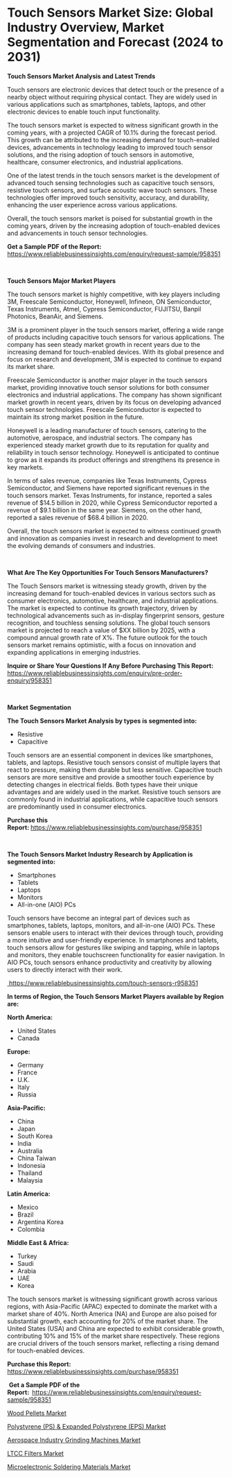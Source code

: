 <p><h1>Touch Sensors Market Size: Global Industry Overview, Market Segmentation and Forecast (2024 to 2031)</h1></p><p><strong>Touch Sensors Market Analysis and Latest Trends</strong></p>
<p><p>Touch sensors are electronic devices that detect touch or the presence of a nearby object without requiring physical contact. They are widely used in various applications such as smartphones, tablets, laptops, and other electronic devices to enable touch input functionality.</p><p>The touch sensors market is expected to witness significant growth in the coming years, with a projected CAGR of 10.1% during the forecast period. This growth can be attributed to the increasing demand for touch-enabled devices, advancements in technology leading to improved touch sensor solutions, and the rising adoption of touch sensors in automotive, healthcare, consumer electronics, and industrial applications.</p><p>One of the latest trends in the touch sensors market is the development of advanced touch sensing technologies such as capacitive touch sensors, resistive touch sensors, and surface acoustic wave touch sensors. These technologies offer improved touch sensitivity, accuracy, and durability, enhancing the user experience across various applications.</p><p>Overall, the touch sensors market is poised for substantial growth in the coming years, driven by the increasing adoption of touch-enabled devices and advancements in touch sensor technologies.</p></p>
<p><strong>Get a Sample PDF of the Report:&nbsp;</strong> <a href="https://www.reliablebusinessinsights.com/enquiry/request-sample/958351">https://www.reliablebusinessinsights.com/enquiry/request-sample/958351</a></p>
<p>&nbsp;</p>
<p><strong>Touch Sensors Major Market Players</strong></p>
<p><p>The touch sensors market is highly competitive, with key players including 3M, Freescale Semiconductor, Honeywell, Infineon, ON Semiconductor, Texas Instruments, Atmel, Cypress Semiconductor, FUJITSU, Banpil Photonics, BeanAir, and Siemens. </p><p>3M is a prominent player in the touch sensors market, offering a wide range of products including capacitive touch sensors for various applications. The company has seen steady market growth in recent years due to the increasing demand for touch-enabled devices. With its global presence and focus on research and development, 3M is expected to continue to expand its market share.</p><p>Freescale Semiconductor is another major player in the touch sensors market, providing innovative touch sensor solutions for both consumer electronics and industrial applications. The company has shown significant market growth in recent years, driven by its focus on developing advanced touch sensor technologies. Freescale Semiconductor is expected to maintain its strong market position in the future.</p><p>Honeywell is a leading manufacturer of touch sensors, catering to the automotive, aerospace, and industrial sectors. The company has experienced steady market growth due to its reputation for quality and reliability in touch sensor technology. Honeywell is anticipated to continue to grow as it expands its product offerings and strengthens its presence in key markets.</p><p>In terms of sales revenue, companies like Texas Instruments, Cypress Semiconductor, and Siemens have reported significant revenues in the touch sensors market. Texas Instruments, for instance, reported a sales revenue of $14.5 billion in 2020, while Cypress Semiconductor reported a revenue of $9.1 billion in the same year. Siemens, on the other hand, reported a sales revenue of $68.4 billion in 2020. </p><p>Overall, the touch sensors market is expected to witness continued growth and innovation as companies invest in research and development to meet the evolving demands of consumers and industries.</p></p>
<p>&nbsp;</p>
<p><strong>What Are The Key Opportunities For Touch Sensors Manufacturers?</strong></p>
<p><p>The Touch Sensors market is witnessing steady growth, driven by the increasing demand for touch-enabled devices in various sectors such as consumer electronics, automotive, healthcare, and industrial applications. The market is expected to continue its growth trajectory, driven by technological advancements such as in-display fingerprint sensors, gesture recognition, and touchless sensing solutions. The global touch sensors market is projected to reach a value of $XX billion by 2025, with a compound annual growth rate of X%. The future outlook for the touch sensors market remains optimistic, with a focus on innovation and expanding applications in emerging industries.</p></p>
<p><strong>Inquire or Share Your Questions If Any Before Purchasing This Report:</strong> <a href="https://www.reliablebusinessinsights.com/enquiry/pre-order-enquiry/958351">https://www.reliablebusinessinsights.com/enquiry/pre-order-enquiry/958351</a></p>
<p>&nbsp;</p>
<p><strong>Market Segmentation</strong></p>
<p><strong>The Touch Sensors Market Analysis by types is segmented into:</strong></p>
<p><ul><li>Resistive</li><li>Capacitive</li></ul></p>
<p><p>Touch sensors are an essential component in devices like smartphones, tablets, and laptops. Resistive touch sensors consist of multiple layers that react to pressure, making them durable but less sensitive. Capacitive touch sensors are more sensitive and provide a smoother touch experience by detecting changes in electrical fields. Both types have their unique advantages and are widely used in the market. Resistive touch sensors are commonly found in industrial applications, while capacitive touch sensors are predominantly used in consumer electronics.</p></p>
<p><strong>Purchase this Report:&nbsp;</strong><a href="https://www.reliablebusinessinsights.com/purchase/958351">https://www.reliablebusinessinsights.com/purchase/958351</a></p>
<p>&nbsp;</p>
<p><strong>The Touch Sensors Market Industry Research by Application is segmented into:</strong></p>
<p><ul><li>Smartphones</li><li>Tablets</li><li>Laptops</li><li>Monitors</li><li>All-in-one (AIO) PCs</li></ul></p>
<p><p>Touch sensors have become an integral part of devices such as smartphones, tablets, laptops, monitors, and all-in-one (AIO) PCs. These sensors enable users to interact with their devices through touch, providing a more intuitive and user-friendly experience. In smartphones and tablets, touch sensors allow for gestures like swiping and tapping, while in laptops and monitors, they enable touchscreen functionality for easier navigation. In AIO PCs, touch sensors enhance productivity and creativity by allowing users to directly interact with their work.</p></p>
<p><a href="https://www.reliablebusinessinsights.com/touch-sensors-r958351">&nbsp;https://www.reliablebusinessinsights.com/touch-sensors-r958351</a></p>
<p><strong>In terms of Region, the Touch Sensors Market Players available by Region are:</strong></p>
<p>
    <p> <strong> North America: </strong>
        <ul>
            <li>United States</li>
            <li>Canada</li>
        </ul>
        </p> 
    <p> <strong> Europe: </strong>
        <ul>
            <li>Germany</li>
            <li>France</li>
            <li>U.K.</li>
            <li>Italy</li>
            <li>Russia</li>
        </ul>
        </p> 
    <p> <strong> Asia-Pacific: </strong>
        <ul>
            <li>China</li>
            <li>Japan</li>
            <li>South Korea</li>
            <li>India</li>
            <li>Australia</li>
            <li>China Taiwan</li>
            <li>Indonesia</li>
            <li>Thailand</li>
            <li>Malaysia</li>
        </ul>
        </p> 
    <p> <strong> Latin America: </strong>
        <ul>
            <li>Mexico</li>
            <li>Brazil</li>
            <li>Argentina Korea</li>
            <li>Colombia</li>
        </ul>
        </p> 
    <p> <strong> Middle East & Africa: </strong>
        <ul>
            <li>Turkey</li>
            <li>Saudi</li>
            <li>Arabia</li>
            <li>UAE</li>
            <li>Korea</li>
        </ul>
    </p>
    </p>
<p><p>The touch sensors market is witnessing significant growth across various regions, with Asia-Pacific (APAC) expected to dominate the market with a market share of 40%. North America (NA) and Europe are also poised for substantial growth, each accounting for 20% of the market share. The United States (USA) and China are expected to exhibit considerable growth, contributing 10% and 15% of the market share respectively. These regions are crucial drivers of the touch sensors market, reflecting a rising demand for touch-enabled devices.</p></p>
<p><strong>Purchase this Report: </strong><a href="https://www.reliablebusinessinsights.com/purchase/958351">https://www.reliablebusinessinsights.com/purchase/958351</a></p>
<p>&nbsp;<strong>Get a Sample PDF of the Report:&nbsp;&nbsp;</strong><a href="https://www.reliablebusinessinsights.com/enquiry/request-sample/958351">https://www.reliablebusinessinsights.com/enquiry/request-sample/958351</a></p>
<p><strong></strong></p>
<p><p><a href="https://www.linkedin.com/pulse/mapping-wood-pellets-market-trends-challenges-breakthroughs-hsdkf?trackingId=42saAUkodi8tSHEn48I0wA%3D%3D">Wood Pellets Market</a></p><p><a href="https://www.linkedin.com/pulse/polystyrene-ps-expanded-eps-market-indicators-size-regional-4evlf?trackingId=EfH%2FOfr%2Fe4Ul4ZkWeo9fJw%3D%3D">Polystyrene (PS) & Expanded Polystyrene (EPS) Market</a></p><p><a href="https://www.linkedin.com/pulse/global-aerospace-industry-grinding-machines-analysis-report-nbwke?trackingId=r2GJ%2BBvkNBqQxY15A9mhTA%3D%3D">Aerospace Industry Grinding Machines Market</a></p><p><a href="https://www.linkedin.com/pulse/ltcc-filters-market-indicators-size-regional-breakdown-player-iurxe?trackingId=Wa72BV8v5DbRRRh52wfbrw%3D%3D">LTCC Filters Market</a></p><p><a href="https://www.linkedin.com/pulse/insights-microelectronic-soldering-materials-market-players-y981f?trackingId=FXZZ3Dm%2FNgQWH6Mzo82aUA%3D%3D">Microelectronic Soldering Materials Market</a></p></p>